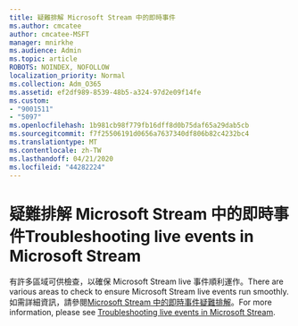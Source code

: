 ```yaml
---
title: 疑難排解 Microsoft Stream 中的即時事件
ms.author: cmcatee
author: cmcatee-MSFT
manager: mnirkhe
ms.audience: Admin
ms.topic: article
ROBOTS: NOINDEX, NOFOLLOW
localization_priority: Normal
ms.collection: Adm_O365
ms.assetid: ef2df989-8539-48b5-a324-97d2e09f14fe
ms.custom:
- "9001511"
- "5097"
ms.openlocfilehash: 1b981cb98f779fb16dff8d0b75daf65a29dab5cb
ms.sourcegitcommit: f7f25506191d0656a7637340df806b82c4232bc4
ms.translationtype: MT
ms.contentlocale: zh-TW
ms.lasthandoff: 04/21/2020
ms.locfileid: "44282224"
---
```

# <a name="troubleshooting-live-events-in-microsoft-stream"></a><span data-ttu-id="b4736-102">疑難排解 Microsoft Stream 中的即時事件</span><span class="sxs-lookup"><span data-stu-id="b4736-102">Troubleshooting live events in Microsoft Stream</span></span>

<span data-ttu-id="b4736-103">有許多區域可供檢查，以確保 Microsoft Stream live 事件順利運作。</span><span class="sxs-lookup"><span data-stu-id="b4736-103">There are various areas to check to ensure Microsoft Stream live events run smoothly.</span></span> <span data-ttu-id="b4736-104">如需詳細資訊，請參閱[Microsoft Stream 中的即時事件疑難排解](https://docs.microsoft.com/stream/live-event-troubleshooting)。</span><span class="sxs-lookup"><span data-stu-id="b4736-104">For more information, please see [Troubleshooting live events in Microsoft Stream](https://docs.microsoft.com/stream/live-event-troubleshooting).</span></span>
